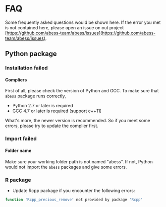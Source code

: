 # FAQ

Some frequently asked questions would be shown here. 
If the error you met is not contained here, please open an issue
on out project [https://github.com/abess-team/abess/issues](https://github.com/abess-team/abess/issues).

## Python package

### Installation failed

#### Compliers

First of all, please check the version of Python and GCC.
To make sure that `abess` package runs correctly, 

- Python 2.7 or later is required
- GCC 4.7 or later is required (support c++11)

What's more, the newer version is recommended. So if you meet some 
errors, please try to update the complier first.

### Import failed

#### Folder name

Make sure your working folder path is not named "abess". If not, Python would not import the `abess` packages and give some errors.

### R package       

- Update Rcpp package if you encounter the following errors:
```r
function 'Rcpp_precious_remove' not provided by package 'Rcpp'
```